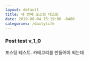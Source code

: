```yaml
---
layout: default
title: 세 번째 포스팅 테스트
date: 2019-06-04 15:19:00 -0400
categories: /dailylife
---
```


### Post test v_1_0
포스팅 테스트. 카테고리를 만들어야 되는데 